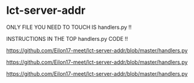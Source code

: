 # lct-server-addr

ONLY FILE YOU NEED TO TOUCH IS handlers.py !!

INSTRUCTIONS IN THE TOP handlers.py CODE !!

https://github.com/Eilon17-meet/lct-server-addr/blob/master/handlers.py

https://github.com/Eilon17-meet/lct-server-addr/blob/master/handlers.py

https://github.com/Eilon17-meet/lct-server-addr/blob/master/handlers.py
